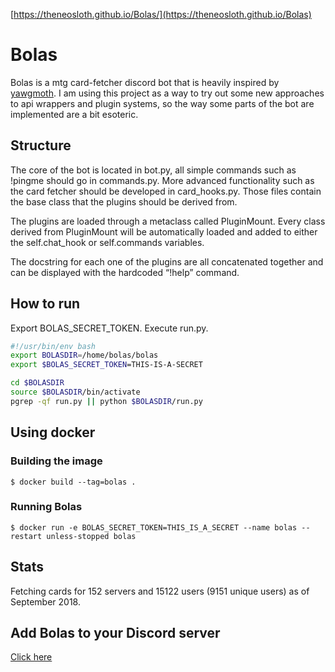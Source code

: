 [https://theneosloth.github.io/Bolas/](https://theneosloth.github.io/Bolas)

# Bolas

Bolas is a mtg card-fetcher discord bot that is heavily inspired by [yawgmoth](https://github.com/Lerker3/yawgmoth). I am using this project as a way to try out some new approaches to api wrappers and plugin systems, so the way some parts of the bot are implemented are a bit esoteric.

## Structure

The core of the bot is located in bot.py, all simple commands such as !pingme should go in commands.py. More advanced functionality such as the card fetcher should be developed in card_hooks.py. Those files contain the base class that the plugins should be derived from.

The plugins are loaded through a metaclass called PluginMount. Every class derived from PluginMount will be automatically loaded and added to either the self.chat_hook or self.commands variables.

The docstring for each one of the plugins are all concatenated together and can be displayed with the hardcoded “!help” command.

## How to run

Export BOLAS_SECRET_TOKEN. Execute run.py.

```sh
#!/usr/bin/env bash
export BOLASDIR=/home/bolas/bolas
export $BOLAS_SECRET_TOKEN=THIS-IS-A-SECRET

cd $BOLASDIR
source $BOLASDIR/bin/activate
pgrep -qf run.py || python $BOLASDIR/run.py

```

## Using docker

### Building the image

``` shell
$ docker build --tag=bolas .
```

### Running Bolas

``` shell
$ docker run -e BOLAS_SECRET_TOKEN=THIS_IS_A_SECRET --name bolas --restart unless-stopped bolas

```

## Stats

Fetching cards for 152 servers and 15122 users (9151 unique users) as of September 2018.

## Add Bolas to your Discord server

[Click here](https://discordapp.com/oauth2/authorize?client_id=245372541915365377&scope=bot&permissions=0)
